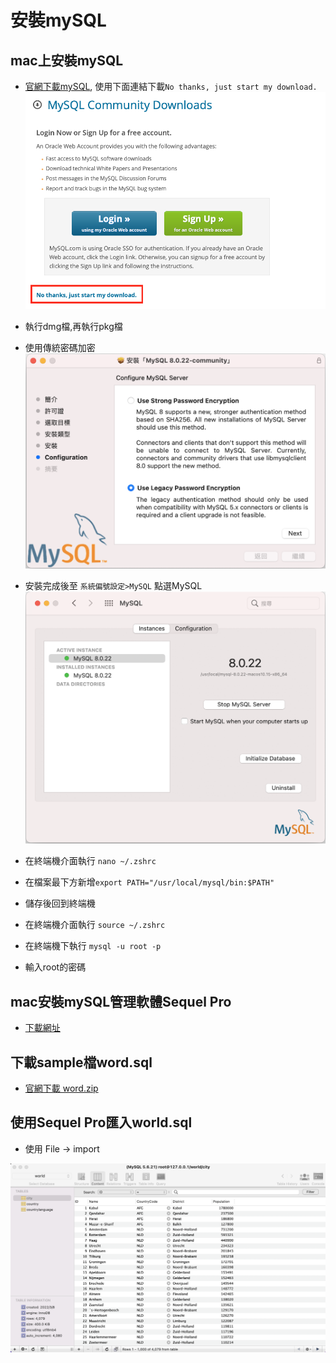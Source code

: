 # 安裝mySQL
## mac上安裝mySQL
- [官網下載mySQL](https://dev.mysql.com/downloads/file/?id=499568), 使用下面連結下載`No thanks, just start my download.`
![](./images/pic1.png)

- 執行dmg檔,再執行pkg檔
- 使用傳統密碼加密
![](./images/pic2.png)

- 安裝完成後至 `系統偏號設定>MySQL` 點選MySQL
![](./images/pic3.png)

- 在終端機介面執行 `nano ~/.zshrc`
- 在檔案最下方新增`export PATH="/usr/local/mysql/bin:$PATH"`
- 儲存後回到終端機
- 在終端機介面執行 `source ~/.zshrc`
- 在終端機下執行 `mysql -u root -p`
- 輸入root的密碼


## mac安裝mySQL管理軟體Sequel Pro

 - [下載網址](https://www.sequelpro.com)
 
## 下載sample檔word.sql

- [官網下載 word.zip](https://dev.mysql.com/doc/index-other.html)

## 使用Sequel Pro匯入world.sql

- 使用 File -> import

![](./images/pic4.png)


